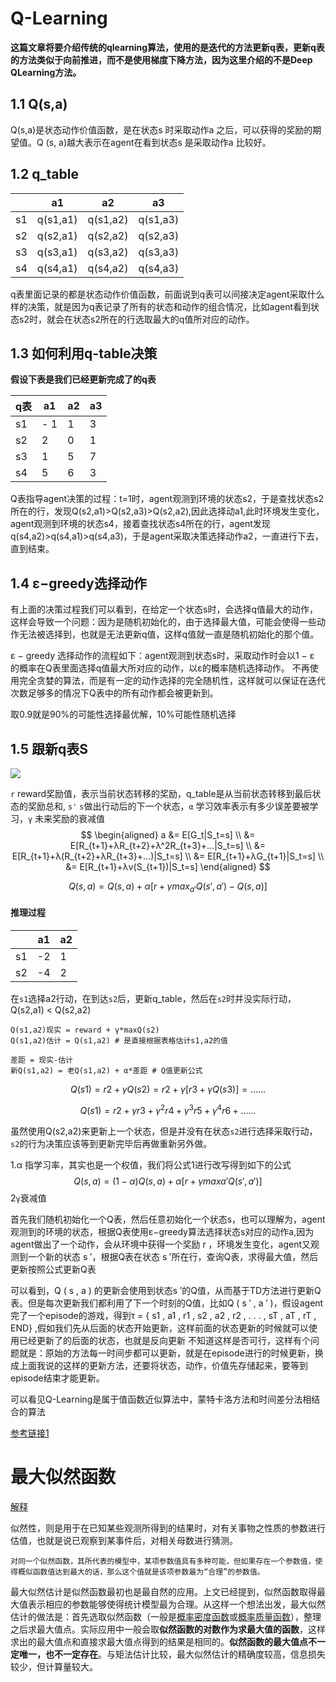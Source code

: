 # Q-Learning

**这篇文章将要介绍传统的qlearning算法，使用的是迭代的方法更新q表，更新q表的方法类似于向前推进，而不是使用梯度下降方法，因为这里介绍的不是Deep QLearning方法。**

## 1.1 Q(s,a)

Q(s,a)是状态动作价值函数，是在状态s 时采取动作a 之后，可以获得的奖励的期望值。Q (s, a)越大表示在agent在看到状态s 是采取动作a 比较好。

## 1.2 q_table

|      | a1       | a2       | a3       |
| ---- | -------- | -------- | -------- |
| s1   | q(s1,a1) | q(s1,a2) | q(s1,a3) |
| s2   | q(s2,a1) | q(s2,a2) | q(s2,a3) |
| s3   | q(s3,a1) | q(s3,a2) | q(s3,a3) |
| s4   | q(s4,a1) | q(s4,a2) | q(s4,a3) |

q表里面记录的都是状态动作价值函数，前面说到q表可以间接决定agent采取什么样的决策，就是因为q表记录了所有的状态和动作的组合情况，比如agent看到状态s2时，就会在状态s2所在的行选取最大的q值所对应的动作。

## 1.3 如何利用q-table决策

**假设下表是我们已经更新完成了的q表**

| q表  | a1   | a2   | a3   |
| ---- | ---- | ---- | ---- |
| s1   | - 1  | 1    | 3    |
| s2   | 2    | 0    | 1    |
| s3   | 1    | 5    | 7    |
| s4   | 5    | 6    | 3    |

Q表指导agent决策的过程：t=1时，agent观测到环境的状态s2，于是查找状态s2所在的行，发现Q(s2,a1)>Q(s2,a3)>Q(s2,a2),因此选择动a1,此时环境发生变化，agent观测到环境的状态s4，接着查找状态s4所在的行，agent发现q(s4,a2)>q(s4,a1)>q(s4,a3)，于是agent采取决策选择动作a2，一直进行下去，直到结束。

## 1.4 ε−greedy选择动作

有上面的决策过程我们可以看到，在给定一个状态s时，会选择q值最大的动作，这样会导致一个问题：因为是随机初始化的，由于选择最大值，可能会使得一些动作无法被选择到，也就是无法更新q值，这样q值就一直是随机初始化的那个值。

ε − greedy 选择动作的流程如下：agent观测到状态s时，采取动作时会以1 − ε 的概率在Q表里面选择q值最大所对应的动作，以ε的概率随机选择动作。
不再使用完全贪婪的算法，而是有一定的动作选择的完全随机性，这样就可以保证在迭代次数足够多的情况下Q表中的所有动作都会被更新到。

取0.9就是90%的可能性选择最优解，10%可能性随机选择

## 1.5 跟新q表S

![](https://img-blog.csdn.net/20180615180722209?watermark/2/text/aHR0cHM6Ly9ibG9nLmNzZG4ubmV0L3FxXzMwNjE1OTAz/font/5a6L5L2T/fontsize/400/fill/I0JBQkFCMA==/dissolve/70)

`r` reward奖励值，表示当前状态转移的奖励，q_table是从当前状态转移到最后状态的奖励总和, `s'` `s`做出行动后的下一个状态，`α` 学习效率表示有多少误差要被学习，`γ` 未来奖励的衰减值
$$
\begin{aligned}
a &= E[G_t|S_t=s] \\
  &= E[R_{t+1}+λR_{t+2}+λ^2R_{t+3}+...|S_t=s] \\
  &= E[R_{t+1}+λ(R_{t+2}+λR_{t+3}+...)|S_t=s] \\
  &= E[R_{t+1}+λG_{t+1}|S_t=s] \\
  &= E[R_{t+1}+λv(S_{t+1})|S_t=s]
\end{aligned}
$$

$$
Q(s,a) = Q(s,a)+α[r + γmax_{a′}Q(s′,a′)-Q(s,a)]
$$

#### 推理过程

|      | a1   | a2   |
| ---- | ---- | ---- |
| s1   | -2   | 1    |
| s2   | -4   | 2    |

在`s1`选择a2行动，在到达`s2`后，更新q_table，然后在`s2`时并没实际行动，Q(s2,a1) < Q(s2,a2)

```
Q(s1,a2)现实 = reward + γ*maxQ(s2)
Q(s1,a2)估计 = Q(s1,a2) # 是直接根据表格估计s1,a2的值

差距 = 现实-估计
新Q(s1,a2) = 老Q(s1,a2) + α*差距 # Q值更新公式 
```


$$
Q(s1) = r2+γQ(s2) = r2 + γ[r3+γQ(s3)]=......
$$

$$
Q(s1)=r2+γr3+γ^2r4+γ^3r5+γ^4r6+......
$$



虽然使用Q(s2,a2)来更新上一个状态，但是并没有在状态`s2`进行选择采取行动，`s2`的行为决策应该等到更新完毕后再做重新另外做。

1.α 指学习率，其实也是一个权值，我们将公式1进行改写得到如下的公式
$$
Q(s,a) 
 =(1−α)Q(s,a)+α[r+γmaxa′Q(s ′,a ′)]
$$
2`γ`衰减值

首先我们随机初始化一个Q表，然后任意初始化一个状态s，也可以理解为，agent观测到的环境的状态，根据Q表使用ε−greedy算法选择状态s对应的动作a,因为agent做出了一个动作，会从环境中获得一个奖励 r ，环境发生变化，agent又观测到一个新的状态 s ′，根据Q表在状态 s ′所在行，查询Q表，求得最大值，然后更新按照公式更新Q表

可以看到，Q ( s , a ) 的更新会使用到状态s ′的Q值，从而基于TD方法进行更新Q表。但是每次更新我们都利用了下一个时刻的Q值，比如Q ( s ′ , a ′ )，假设agent完了一个episode的游戏，得到τ = { s1 , a1 , r1 , s2 , a2 , r2 , . . . , sT , aT , rT , END} ,假如我们先从后面的状态开始更新，这样前面的状态更新的时候就可以使用已经更新了的后面的状态，也就是反向更新
不知道这样是否可行，这样有个问题就是：原始的方法每一时间步都可以更新，就是在episode进行的时候更新，换成上面我说的这样的更新方法，还要将状态，动作，价值先存储起来，要等到episode结束才能更新。

可以看见Q-Learning是属于值函数近似算法中，蒙特卡洛方法和时间差分法相结合的算法

[参考链接1](https://blog.csdn.net/qq_41626059/article/details/114364666?spm=1001.2101.3001.6650.5&utm_medium=distribute.pc_relevant.none-task-blog-2%7Edefault%7EBlogCommendFromBaidu%7ERate-5-114364666-blog-9361915.pc_relevant_3mothn_strategy_recovery&depth_1-utm_source=distribute.pc_relevant.none-task-blog-2%7Edefault%7EBlogCommendFromBaidu%7ERate-5-114364666-blog-9361915.pc_relevant_3mothn_strategy_recovery&utm_relevant_index=6)

# 最大似然函数

[解释](https://zh.wikipedia.org/zh-hans/%E6%9C%80%E5%A4%A7%E4%BC%BC%E7%84%B6%E4%BC%B0%E8%AE%A1)

似然性，则是用于在已知某些观测所得到的结果时，对有关事物之性质的参数进行估值，也就是说已观察到某事件后，对相关母数进行猜测。

```
对同一个似然函数，其所代表的模型中，某项参数值具有多种可能，但如果存在一个参数值，使得概似函数值达到最大的话，那么这个值就是该项参数最为“合理”的参数值。
```

最大似然估计是似然函数最初也是最自然的应用。上文已经提到，似然函数取得最大值表示相应的参数能够使得统计模型最为合理。从这样一个想法出发，最大似然估计的做法是：首先选取似然函数（一般是[概率密度函数](https://zh.wikipedia.org/wiki/概率密度函数)或[概率质量函数](https://zh.wikipedia.org/wiki/概率质量函数)），整理之后求最大值点。实际应用中一般会取**似然函数的对数作为求最大值的函数**，这样求出的最大值点和直接求最大值点得到的结果是相同的。**似然函数的最大值点不一定唯一，也不一定存在**。与矩法估计比较，最大似然估计的精确度较高，信息损失较少，但计算量较大。